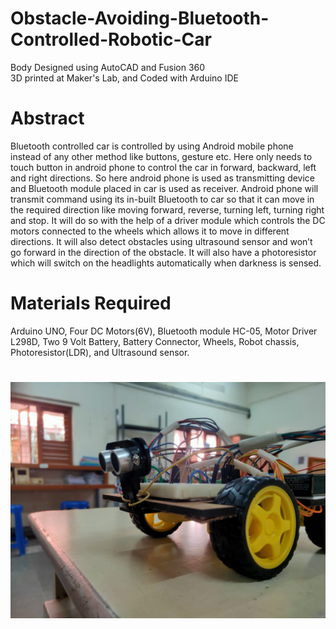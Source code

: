 # Obstacle-Avoiding-Bluetooth-Controlled-Robotic-Car
Body Designed using AutoCAD and Fusion 360<br/>
3D printed at Maker's Lab, and Coded with Arduino IDE<br/>
# Abstract
Bluetooth controlled car is controlled by using Android mobile phone instead of any other method like buttons, gesture etc. Here only needs to touch button in android phone to control the car in forward, backward, left and right directions. So here android phone is used as transmitting device and Bluetooth module placed in car is used as receiver. Android phone will transmit command using its in-built Bluetooth to car so that it can move in the required direction like moving forward, reverse, turning left, turning right and stop. It will do so with the help of a driver module which controls the DC motors connected to the wheels which allows it to move in different directions. It will also detect obstacles using ultrasound sensor and won’t go forward in the direction of the obstacle. It will also have a photoresistor which will switch on the headlights automatically when darkness is sensed.

# Materials Required
 Arduino UNO,
 Four DC Motors(6V),
 Bluetooth module HC-05,
 Motor Driver L298D,
 Two 9 Volt Battery,
 Battery Connector,
 Wheels,
 Robot chassis,
 Photoresistor(LDR), and
 Ultrasound sensor.
#             
![](final%20image.jpeg)
